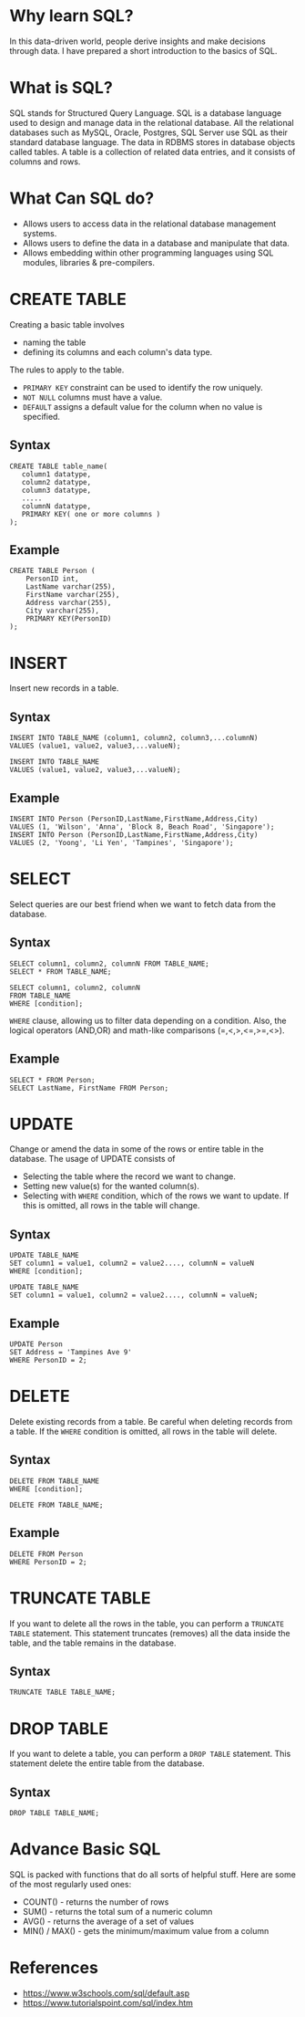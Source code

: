 # Why learn SQL?
In this data-driven world, people derive insights and make decisions through data. I have prepared a short introduction to the basics of SQL. 

# What is SQL?
SQL stands for Structured Query Language. SQL is a database language used to design and manage data in the relational database. All the relational databases such as MySQL, Oracle, Postgres, SQL Server use SQL as their standard database language. The data in RDBMS stores in database objects called tables. A table is a collection of related data entries, and it consists of columns and rows.

# What Can SQL do?
* Allows users to access data in the relational database management systems.
* Allows users to define the data in a database and manipulate that data.
* Allows embedding within other programming languages using SQL modules, libraries & pre-compilers.

# CREATE TABLE
Creating a basic table involves 
* naming the table
* defining its columns and each column's data type.

The rules to apply to the table.
* ```PRIMARY KEY``` constraint can be used to identify the row uniquely.
* ```NOT NULL``` columns must have a value.
* ```DEFAULT``` assigns a default value for the column when no value is specified.

## Syntax
```
CREATE TABLE table_name(
   column1 datatype,
   column2 datatype,
   column3 datatype,
   .....
   columnN datatype,
   PRIMARY KEY( one or more columns )
);
```

## Example 
```
CREATE TABLE Person (
    PersonID int,
    LastName varchar(255),
    FirstName varchar(255),
    Address varchar(255),
    City varchar(255),
    PRIMARY KEY(PersonID)
);
```

# INSERT 
Insert new records in a table.

## Syntax
```
INSERT INTO TABLE_NAME (column1, column2, column3,...columnN)  
VALUES (value1, value2, value3,...valueN);

INSERT INTO TABLE_NAME
VALUES (value1, value2, value3,...valueN);
```

## Example 
```
INSERT INTO Person (PersonID,LastName,FirstName,Address,City)
VALUES (1, 'Wilson', 'Anna', 'Block 8, Beach Road', 'Singapore');
INSERT INTO Person (PersonID,LastName,FirstName,Address,City)
VALUES (2, 'Yoong', 'Li Yen', 'Tampines', 'Singapore');
```

# SELECT 
Select queries are our best friend when we want to fetch data from the database.

## Syntax
```
SELECT column1, column2, columnN FROM TABLE_NAME;
SELECT * FROM TABLE_NAME;

SELECT column1, column2, columnN 
FROM TABLE_NAME
WHERE [condition];
```

```WHERE``` clause, allowing us to filter data depending on a condition.
Also, the logical operators (AND,OR) and math-like comparisons (=,<,>,<=,>=,<>).

## Example
```
SELECT * FROM Person;
SELECT LastName, FirstName FROM Person;
```

# UPDATE
Change or amend the data in some of the rows or entire table in the database. The usage of UPDATE consists of
* Selecting the table where the record we want to change.
* Setting new value(s) for the wanted column(s).
* Selecting with ```WHERE``` condition, which of the rows we want to update. If this is omitted, all rows in the table will change.

## Syntax
```
UPDATE TABLE_NAME
SET column1 = value1, column2 = value2...., columnN = valueN
WHERE [condition];

UPDATE TABLE_NAME
SET column1 = value1, column2 = value2...., columnN = valueN;
```

## Example
```
UPDATE Person
SET Address = 'Tampines Ave 9'
WHERE PersonID = 2;
```

# DELETE 
Delete existing records from a table. Be careful when deleting records from a table. If the ```WHERE``` condition is omitted, all rows in the table will delete.

## Syntax
```
DELETE FROM TABLE_NAME
WHERE [condition];

DELETE FROM TABLE_NAME;
```

## Example
```
DELETE FROM Person
WHERE PersonID = 2;
```

# TRUNCATE TABLE 
If you want to delete all the rows in the table, you can perform a ```TRUNCATE TABLE``` statement. This statement truncates (removes) all the data inside the table, and the table remains in the database.

## Syntax
```
TRUNCATE TABLE TABLE_NAME;
```

# DROP TABLE
If you want to delete a table, you can perform a ```DROP TABLE``` statement. This statement delete the entire table from the database.

## Syntax
```
DROP TABLE TABLE_NAME;
```

# Advance Basic SQL
SQL is packed with functions that do all sorts of helpful stuff. Here are some of the most regularly used ones:

* COUNT() - returns the number of rows
* SUM() - returns the total sum of a numeric column
* AVG() - returns the average of a set of values
* MIN() / MAX() - gets the minimum/maximum value from a column

# References
* https://www.w3schools.com/sql/default.asp
* https://www.tutorialspoint.com/sql/index.htm
